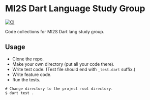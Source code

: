# MI2S Dart Language Study Group
[![CI](https://github.com/8igMac/dart_practice/actions/workflows/ci.yml/badge.svg?branch=master)](https://github.com/8igMac/dart_practice/actions)

Code collections for MI2S Dart lang study group.

## Usage
- Clone the repo.
- Make your own directory (put all your code there).
- Write test code. (Test file should end with `_test.dart` suffix.)
- Write feature code.
- Run the tests.
```
# Change directory to the project root directory.
$ dart test .
```
